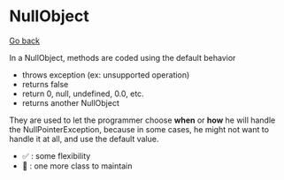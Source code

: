 # NullObject

[Go back](..)

In a NullObject, methods are coded using the default behavior

* throws exception (ex: unsupported operation)
* returns false
* return 0, null, undefined, 0.0, etc.
* returns another NullObject

They are used to let the programmer choose **when** or **how** he will handle the NullPointerException, because in some cases, he might not want to handle it at all, and use the default value.

* ✅ : some flexibility
* 🚫 : one more class to maintain